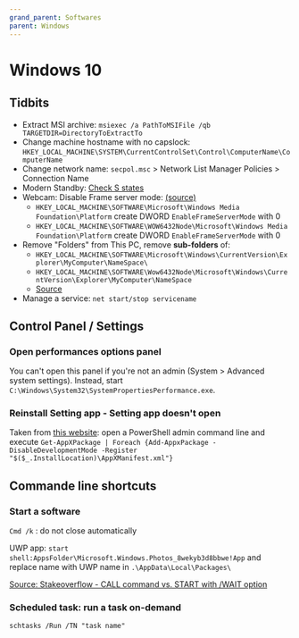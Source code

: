 ```yaml
---
grand_parent: Softwares
parent: Windows
---
```


# Windows 10

## Tidbits

* Extract MSI archive: `msiexec /a PathToMSIFile /qb TARGETDIR=DirectoryToExtractTo`
* Change machine hostname with no capslock: `HKEY_LOCAL_MACHINE\SYSTEM\CurrentControlSet\Control\ComputerName\ComputerName`
* Change network name: `secpol.msc` > Network List Manager Policies > Connection Name
* Modern Standby: [Check S states](https://www.laptopmag.com/articles/how-to-use-modern-standby)
* Webcam: Disable Frame server mode: [(source)](https://www.winhelponline.com/blog/webcam-anniversary-update-windows-10-yuys-standard/)
    * `HKEY_LOCAL_MACHINE\SOFTWARE\Microsoft\Windows Media Foundation\Platform` create DWORD `EnableFrameServerMode` with 0
    * `HKEY_LOCAL_MACHINE\SOFTWARE\WOW6432Node\Microsoft\Windows Media Foundation\Platform` create DWORD `EnableFrameServerMode` with 0
* Remove "Folders" from This PC, remove **sub-folders** of:
    * `HKEY_LOCAL_MACHINE\SOFTWARE\Microsoft\Windows\CurrentVersion\Explorer\MyComputer\NameSpace\`
    * `HKEY_LOCAL_MACHINE\SOFTWARE\Wow6432Node\Microsoft\Windows\CurrentVersion\Explorer\MyComputer\NameSpace`
    * [Source](https://www.howtogeek.com/222057/how-to-remove-the-folders-from-%E2%80%9Cthis-pc%E2%80%9D-on-windows-10/)
* Manage a service: `net start/stop servicename`

## Control Panel / Settings

### Open performances options panel

You can't open this panel if you're not an admin (System > Advanced system settings).
Instead, start `C:\Windows\System32\SystemPropertiesPerformance.exe`.

### Reinstall Setting app - Setting app doesn't open

Taken from [this website](https://www.maketecheasier.com/fix-settings-app-not-working-in-windows-10/): open a PowerShell admin command line and execute `Get-AppXPackage | Foreach {Add-AppxPackage -DisableDevelopmentMode -Register "$($_.InstallLocation)\AppXManifest.xml"}`

## Commande line shortcuts

### Start a software

`Cmd /k` : do not close automatically

UWP app: `start shell:AppsFolder\Microsoft.Windows.Photos_8wekyb3d8bbwe!App`
and replace name with UWP name in `.\AppData\Local\Packages\`

[Source: Stakeoverflow - CALL command vs. START with /WAIT option](https://stackoverflow.com/questions/13257571/call-command-vs-start-with-wait-option)

### Scheduled task: run a task on-demand

`schtasks /Run /TN "task name"`
